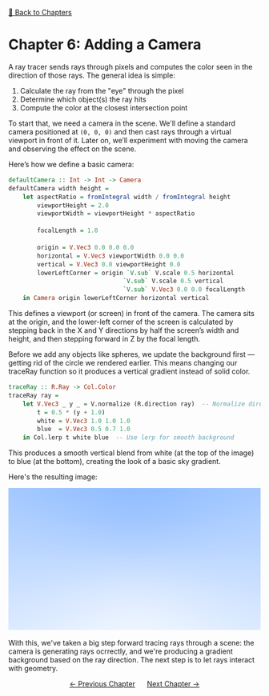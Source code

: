 [🔗 Back to Chapters](/README.md#-chapters)

# Chapter 6: Adding a Camera

A ray tracer sends rays through pixels and computes the color seen in the direction of those rays. The general idea is simple:

1. Calculate the ray from the \"eye\" through the pixel
2. Determine which object(s) the ray hits
3. Compute the color at the closest intersection point

To start that, we need a camera in the scene. We'll define a standard camera positioned at `(0, 0, 0)` and then cast rays through a virtual viewport in front of it. Later on, we’ll experiment with moving the camera and observing the effect on the scene.

Here’s how we define a basic camera:

```haskell
defaultCamera :: Int -> Int -> Camera
defaultCamera width height =
    let aspectRatio = fromIntegral width / fromIntegral height
        viewportHeight = 2.0
        viewportWidth = viewportHeight * aspectRatio

        focalLength = 1.0

        origin = V.Vec3 0.0 0.0 0.0
        horizontal = V.Vec3 viewportWidth 0.0 0.0
        vertical = V.Vec3 0.0 viewportHeight 0.0
        lowerLeftCorner = origin `V.sub` V.scale 0.5 horizontal
                                `V.sub` V.scale 0.5 vertical
                                `V.sub` V.Vec3 0.0 0.0 focalLength
    in Camera origin lowerLeftCorner horizontal vertical
```

This defines a viewport (or screen) in front of the camera. The camera sits at the origin, and the lower-left corner of the screen is calculated by stepping back in the X and Y directions by half the screen’s width and height, and then stepping forward in Z by the focal length.

Before we add any objects like spheres, we update the background first — getting rid of the circle we rendered earlier. This means changing our traceRay function so it produces a vertical gradient instead of solid color.

```haskell
traceRay :: R.Ray -> Col.Color
traceRay ray =
    let V.Vec3 _ y _ = V.normalize (R.direction ray)  -- Normalize direction
        t = 0.5 * (y + 1.0)
        white = V.Vec3 1.0 1.0 1.0
        blue  = V.Vec3 0.5 0.7 1.0
    in Col.lerp t white blue  -- Use lerp for smooth background

```

This produces a smooth vertical blend from white (at the top of the image) to blue (at the bottom), creating the look of a basic sky gradient.

Here's the resulting image:

![Fade background](./media/06/scene_background_fade.png)

With this, we've taken a big step forward tracing rays through a scene: the camera is generating rays ocrrectly, and we're producing a gradient background based on the ray direction. The next step is to let rays interact with geometry.

<div align="center">
  <a href="./05_ray.md">← Previous Chapter</a>&nbsp;&nbsp;&nbsp;&nbsp;&nbsp;
  <a href="./07_sphere.md">Next Chapter →</a>
</div>
